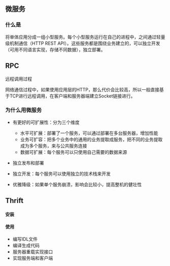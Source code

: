 

## 微服务

### 什么是

将单体应用分成一组小型服务。每个小型服务运行在自己的进程中，之间通过轻量级机制通信（HTTP REST API）。这些服务都是围绕业务建立的，可以独立开发（可用不同语言实现，存储不同数据），独立部署。

## RPC

远程调用过程





网络通信过程中，如果使用应用层的HTTP，那么代价会比较高，所以一般直接基于TCP进行远程调用，在客户端和服务器端建立Socket链接进行。

### 为什么用微服务

- 有更好的可扩展性：分为三个维度

  - 水平可扩展：部署了一个服务，可以通过部署在多台服务器，增加性能
  - 业务可扩容：把多个业务中的通用的业务提取成服务，把不同的业务提取成为多个服务，来与公共服务连接
  - 数据可扩展：每个服务可以只使用自己需要的数据来源

- 独立发布和部署

- 独立开发：每个服务可以使用独立的技术栈来开发

- 优雅降级：如果单个服务崩溃，影响会比较小，提高整机的健壮性

  





## Thrift

#### 安装



#### 使用

- 编写IDL文件
- 编译生成代码
- 服务器重载实现接口
- 实现服务端和客户端








